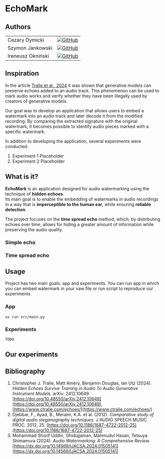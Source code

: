 # EchoMark

## Authors

|                   |                                                                                                                     |
|-------------------|---------------------------------------------------------------------------------------------------------------------|
| Cezary Dymicki    | [![GitHub](https://img.shields.io/badge/GitHub-Cezym-181717?logo=github)](https://github.com/Cezym)                 |
| Szymon Jankowski  | [![GitHub](https://img.shields.io/badge/GitHub-szymonjank111-181717?logo=github)](https://github.com/szymonjank111) |
| Ireneusz Okniński | [![GitHub](https://img.shields.io/badge/GitHub-AndFirst-181717?logo=github)](https://github.com/AndFirst)           |

## Inspiration

In the article [Tralie et al., 2024](https://doi.org/10.48550/arXiv.2412.10649) it was shown that generative models can
preserve echoes added to an audio track.
This phenomenon can be used to mark audio works and verify whether they have been illegally used by creators of
generative models.

Our goal was to develop an application that allows users to embed a watermark into an audio track and later decode it
from the modified recording.
By comparing the extracted signature with the original watermark, it becomes possible to identify audio pieces marked
with a specific watermark.

In addition to developing the application, several experiments were conducted:

1. Experiment 1 Placeholder
2. Experiment 2 Placeholder

## What is it?

**EchoMark** is an application designed for audio watermarking using the technique of **hidden echoes**.  
Its main goal is to enable the embedding of watermarks in audio recordings in a way that is **imperceptible to the human
ear**, while ensuring **reliable detection**.

The project focuses on the **time spread echo** method, which, by distributing echoes over time, allows for hiding a
greater amount of information while preserving the audio quality.

### Simple echo

### Time spread echo

## Usage

Project has two main goals: app and experiments. You can run app in which you can embed watermark in your vaw file or
run script to reproduce our experiments.

### App

    uv run src/main.py

### Experiments

    TODO

## Our experiments

## Bibliography

1. Christopher J. Tralie, Matt Amery, Benjamin Douglas, Ian Utz (2024). *Hidden Echoes Survive Training in Audio To
   Audio Generative Instrument Models.* arXiv:
   2412.10649. [https://doi.org/10.48550/arXiv.2412.10649](https://doi.org/10.48550/arXiv.2412.10649), [https://www.ctralie.com/echoes/](https://www.ctralie.com/echoes/)
2. Djebbar, F., Ayad, B., Meraim, K.A. et al. (2012). *Comparative study of digital audio steganography techniques.* J
   AUDIO SPEECH MUSIC PROC. 2012,
    25. [https://doi.org/10.1186/1687-4722-2012-25](https://doi.org/10.1186/1687-4722-2012-25)
3. Mohammad Shorif Uddin, Ohidujjaman, Mahmudul Hasan, Tetsuya Shimamura (2024). *Audio Watermarking: A Comprehensive
   Review.* [https://dx.doi.org/10.14569/IJACSA.2024.01505141](https://dx.doi.org/10.14569/IJACSA.2024.01505141)
